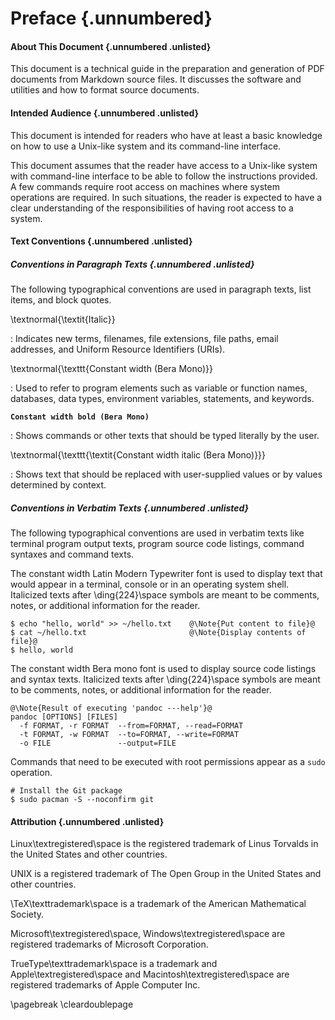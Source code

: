 # Preface {.unnumbered}



#### About This Document {.unnumbered .unlisted}

This document is a technical guide in the preparation and generation
of PDF documents from Markdown source files. It discusses the
software and utilities and how to format source documents.



#### Intended Audience {.unnumbered .unlisted}

This document is intended for readers who have at least a basic
knowledge on how to use a Unix-like system and its command-line
interface.

This document assumes that the reader have access to a Unix-like
system with command-line interface to be able to follow the
instructions provided. A few commands require root access on machines
where system operations are required. In such situations, the reader
is expected to have a clear understanding of the responsibilities of
having root access to a system.



#### Text Conventions {.unnumbered .unlisted}



##### Conventions in Paragraph Texts {.unnumbered .unlisted}

The following typographical conventions are used in paragraph texts,
list items, and block quotes.

\textnormal{\textit{Italic}}

: Indicates new terms, filenames, file extensions, file paths, email
addresses, and Uniform Resource Identifiers (URIs).

\textnormal{\texttt{Constant width (Bera Mono)}}

: Used to refer to program elements such as variable or function names,
databases, data types, environment variables, statements, and
keywords.

**`Constant width bold (Bera Mono)`**

: Shows commands or other texts that should be typed literally by the
user.

\textnormal{\texttt{\textit{Constant width italic (Bera Mono)}}}

: Shows text that should be replaced with user-supplied values or by
values determined by context.



##### Conventions in Verbatim Texts {.unnumbered .unlisted}

The following typographical conventions are used in verbatim texts
like terminal program output texts, program source code listings,
command syntaxes and command texts.

The constant width Latin Modern Typewriter font is used to display
text that would appear in a terminal, console or in an operating system
shell. Italicized texts after \ding{224}\space symbols are meant to
be comments, notes, or additional information for the reader.

~~~{style=terminal}
$ echo "hello, world" >> ~/hello.txt    @\Note{Put content to file}@
$ cat ~/hello.txt                       @\Note{Display contents of file}@
$ hello, world
~~~

The constant width Bera mono font is used to display source code
listings and syntax texts. Italicized texts after \ding{224}\space
symbols are meant to be comments, notes, or additional information
for the reader.

~~~{style=syntax}
@\Note{Result of executing 'pandoc ---help'}@
pandoc [OPTIONS] [FILES]
  -f FORMAT, -r FORMAT  --from=FORMAT, --read=FORMAT
  -t FORMAT, -w FORMAT  --to=FORMAT, --write=FORMAT
  -o FILE               --output=FILE
~~~

Commands that need to be executed with root permissions appear as a
`sudo` operation.

~~~{style=terminal}
# Install the Git package
$ sudo pacman -S --noconfirm git
~~~



#### Attribution {.unnumbered .unlisted}

Linux\textregistered\space is the registered trademark of Linus Torvalds in the United States and other countries.

UNIX is a registered trademark of The Open Group in the United States and other countries.

\TeX\texttrademark\space is a trademark of the American Mathematical Society.

Microsoft\textregistered\space, Windows\textregistered\space are registered trademarks of Microsoft Corporation.

TrueType\texttrademark\space is a trademark and Apple\textregistered\space and Macintosh\textregistered\space are registered trademarks of Apple Computer Inc.



\pagebreak
\cleardoublepage
